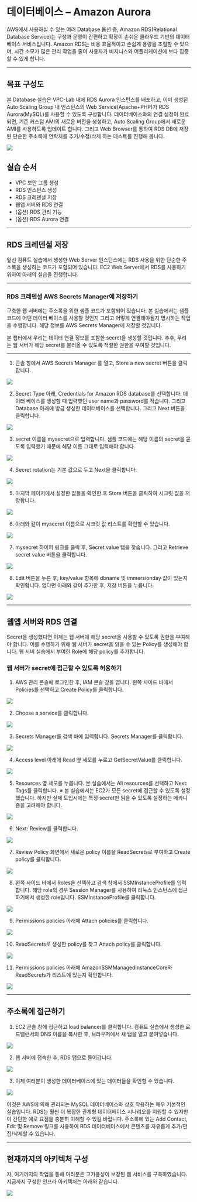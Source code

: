 # 데이터베이스 – Amazon Aurora
AWS에서 사용하실 수 있는 여러 Database 옵션 중, Amazon RDS(Relational Database Service)는 구성과 운영이 간편하고 확장이 손쉬운 클라우드 기반의 데이터베이스 서비스입니다. Amazon RDS는 비용 효율적이고 손쉽게 용량을 조절할 수 있으며, 시간 소모가 많은 관리 작업을 줄여 사용자가 비지니스와 어플리케이션에 보다 집중할 수 있게 합니다.

--------------------------------
## 목표 구성도

본 Database 실습은 VPC-Lab 내에 RDS Aurora 인스턴스를 배포하고, 이미 생성된 Auto Scaling Group 내 인스턴스의 Web Service(Apache+PHP)가 RDS Aurora(MySQL)를 사용할 수 있도록 구성합니다. 데이터베이스와의 연결 설정이 완료되면, 기존 커스텀 AMI의 새로운 버전을 생성하고, Auto Scaling Group에서 새로운 AMI를 사용하도록 업데이트 합니다. 그리고 Web Browser를 통하여 RDS DB에 저장된 단순한 주소록에 연락처를 추가/수정/삭제 하는 테스트를 진행해 봅니다.

![](../img/aws/immersion/gid-rds-01.svg)

## 실습 순서
* VPC 보안 그룹 생성
* RDS 인스턴스 생성
* RDS 크레덴셜 저장
* 웹앱 서버와 RDS 연결
* (옵션) RDS 관리 기능
* (옵션) RDS Aurora 연결

-------------------------------------

## RDS 크레덴셜 저장

앞선 컴퓨트 실습에서 생성한 Web Server 인스턴스에는 RDS 사용을 위한 단순한 주소록을 생성하는 코드가 포함되어 있습니다. EC2 Web Server에서 RDS를 사용하기 위하여 아래의 실습을 진행합니다.

---------------------------------------
### RDS 크레덴셜 AWS Secrets Manager에 저장하기

구축한 웹 서버에는 주소록을 위한 샘플 코드가 포함되어 있습니다. 본 실습에서는 샘플 코드에 어떤 데이터 베이스를 사용할 것인지 그리고 어떻게 연결해야될지 명시하는 작업을 수행합니다. 해당 정보를 AWS Secrets Manager에 저장할 것입니다.

본 챕터에서 우리는 데이터 연결 정보를 포함한 secret을 생성할 것입니다. 추후, 우리는 웹 서버가 해당 secret를 불러올 수 있도록 적절한 권한을 부여할 것입니다.

--------------------------------------------


1. 콘솔 창에서 AWS Secrets Manager 를 열고, Store a new secret 버튼을 클릭합니다.

![](../img/aws/immersion/dev-secrets-manager-01.png)

2. Secret Type 아래, Credentials for Amazon RDS database를 선택합니다. 데이터 베이스를 생성할 때 입력했던 user name과 password를 적습니다. 그리고 Database 아래에 방금 생성한 데이터베이스를 선택합니다. 그리고 Next 버튼을 클릭합니다.

![](../img/aws/immersion/gid-rds-15.png)

3. secret 이름을 mysecret으로 입력합니다. 샘플 코드에는 해당 이름의 secret을 묻도록 입력했기 때문에 해당 이름 그대로 입력해야 합니다.

![](../img/aws/immersion/dev-secrets-manager-04.png)

4. Secret rotation는 기본 값으로 두고 Next을 클릭합니다.

![](../img/aws/immersion/dev-secrets-manager-05.png)

5. 마지막 페이지에서 설정한 값들을 확인한 후 Store 버튼을 클릭하여 시크릿 값을 저장합니다.

![](../img/aws/immersion/dev-secrets-manager-06.png)

6. 아래와 같이 mysecret 이름으로 시크릿 값 리스트를 확인할 수 있습니다.

![](../img/aws/immersion/dev-secrets-manager-07.png)

7. mysecret 하이퍼 링크를 클릭 후, Secret value 탭을 찾습니다. 그리고 Retrieve secret value 버튼을 클릭합니다.

![](../img/aws/immersion/dev-secrets-manager-08.png)

8. Edit 버튼을 누른 후, key/value 항목에 dbname 및 immersionday 값이 있는지 확인합니다. 없다면 아래와 같이 추가한 후, 저장 버튼을 누릅니다.

![](../img/aws/immersion/dev-secrets-manager-09.png)


-------------------------------------

## 웹앱 서버와 RDS 연결

Secret을 생성했다면 이제는 웹 서버에 해당 secret을 사용할 수 있도록 권한을 부여해야 합니다. 이를 수행하기 위해 웹 서버가 secret을 읽을 수 있는 Policy를 생성해야 합니다. 웹 서버 실습에서 부여한 Role에 해당 policy를 추가합니다.

### 웹 서버가 secret에 접근할 수 있도록 허용하기

1. AWS 관리 콘솔에 로그인한 후, IAM 콘솔  창을 엽니다. 왼쪽 사이드 바에서 Policies를 선택하고 Create Policy를 클릭합니다.

![](../img/aws/immersion/dev-iam-01.png)

2. Choose a service를 클릭합니다.

![](../img/aws/immersion/dev-iam-02.png)

3. Secrets Manager를 검색 바에 입력합니다. Secrets Manager를 클릭합니다.

![](../img/aws/immersion/dev-iam-03.png)

4. Access level 아래에 Read 옆 세모를 누르고 GetSecretValue를 클릭합니다.

![](../img/aws/immersion/dev-iam-04.png)

5. Resources 옆 세모를 누릅니다. 본 실습에서는 All resources를 선택하고 Next: Tags를 클릭합니다.
※ 본 실습에서는 EC2가 모든 secret에 접근할 수 있도록 설정했습니다. 하지만 실제 도입시에는 특정 secret만 읽을 수 있도록 설정하는 메카니즘을 고려해야 합니다.

![](../img/aws/immersion/dev-iam-05.png)

6. Next: Review를 클릭합니다.

![](../img/aws/immersion/dev-iam-06.png)

7. Review Policy 화면에서 새로운 policy 이름을 ReadSecrets로 부여하고 Create policy를 클릭합니다.

![](../img/aws/immersion/dev-iam-07.png)

8. 왼쪽 사이드 바에서 Roles을 선택하고 검색 창에서 SSMInstanceProfile를 입력합니다. 해당 role의 경우 Session Manager를 사용하여 리눅스 인스턴스에 접근하기에서 생성한 role입니다. SSMInstanceProfile를 클릭합니다.

![](../img/aws/immersion/dev-iam-08.png)

9. Permissions policies 아래에 Attach policies를 클릭합니다.

![](../img/aws/immersion/dev-iam-09.png)

10. ReadSecrets로 생성한 policy를 찾고 Attach policy를 클릭합니다.

![](../img/aws/immersion/dev-iam-10.png)

11. Permissions policies 아래에 AmazonSSMManagedInstanceCore와 ReadSecrets가 리스트에 있는지 확인합니다.

![](../img/aws/immersion/dev-iam-11.png)

----------------------------------
## 주소록에 접근하기

1. EC2 콘솔  창에 접근하고 load balancer를 클릭합니다. 컴퓨트 실습에서 생성한 로드밸런서의 DNS 이름을 복사한 후, 브라우저에서 새 탭을 열고 붙여넣습니다.

![](../img/aws/immersion/gid-rds-20.png)

2. 웹 서버에 접속한 후, RDS 탭으로 들어갑니다.

![](../img/aws/immersion/gid-rds-connect-03a.jpg)

3. 이제 여러분이 생성한 데이터베이스에 있는 데이터들을 확인할 수 있습니다.

![](../img/aws/immersion/gid-rds-21.png)

이것은 AWS에 의해 관리되는 MySQL 데이터베이스와 상호 작용하는 매우 기본적인 실습입니다. RDS는 훨씬 더 복잡한 관계형 데이터베이스 시나리오를 지원할 수 있지만 이 간단한 예로 요점을 충분히 이해할 수 있길 바랍니다. 주소록에 있는 Add Contact, Edit 및 Remove 링크를 사용하여 RDS 데이터베이스에서 콘텐츠를 자유롭게 추가/편집/삭제할 수 있습니다.

-----------------------------------

## 현재까지의 아키텍처 구성

자, 여기까지의 작업을 통해 여러분은 고가용성이 보장된 웹 서비스를 구축하였습니다. 지금까지 구성한 인프라 아키텍처는 아래와 같습니다.

![](../img/aws/immersion/3-tier-architecture.svg)